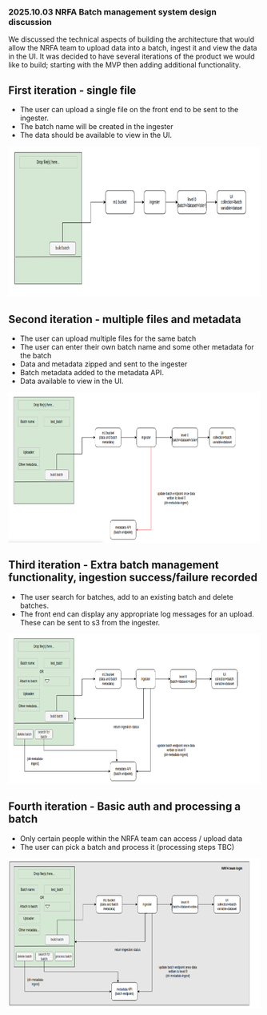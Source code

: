 ### 2025.10.03 NRFA Batch management system design discussion

We discussed the technical aspects of building the architecture that would allow the NRFA team to upload data into a batch, ingest it and view the data in the UI. It was decided to have several iterations of the product we would like to build; starting with the MVP then adding additional functionality.

## First iteration - single file

- The user can upload a single file on the front end to be sent to the ingester.
- The batch name will be created in the ingester
- The data should be available to view in the UI.

<img src="./images/nrfa_bms_first_iteration.png" height="300px">

## Second iteration - multiple files and metadata

- The user can upload multiple files for the same batch
- The user can enter their own batch name and some other metadata for the batch
- Data and metadata zipped and sent to the ingester
- Batch metadata added to the metadata API.
- Data available to view in the UI.

<img src="./images/nrfa_bms_second_iteration.png" height="300px">

## Third iteration - Extra batch management functionality, ingestion success/failure recorded

- The user search for batches, add to an existing batch and delete batches.
- The front end can display any appropriate log messages for an upload. These can be sent to s3 from the ingester.

<img src="./images/nrfa_bms_third_iteration.png" height="300px">

## Fourth iteration - Basic auth and processing a batch

- Only certain people within the NRFA team can access / upload data
- The user can pick a batch and process it (processing steps TBC)

<img src="./images/nrfa_bms_fourth_iteration.png" height="300px">